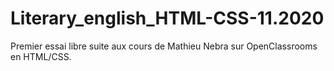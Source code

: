 # Literary_english_HTML-CSS-11.2020
Premier essai libre suite aux cours de Mathieu Nebra sur OpenClassrooms en HTML/CSS.
